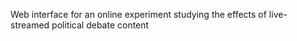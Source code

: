 Web interface for an online experiment studying the effects of live-streamed political debate content
